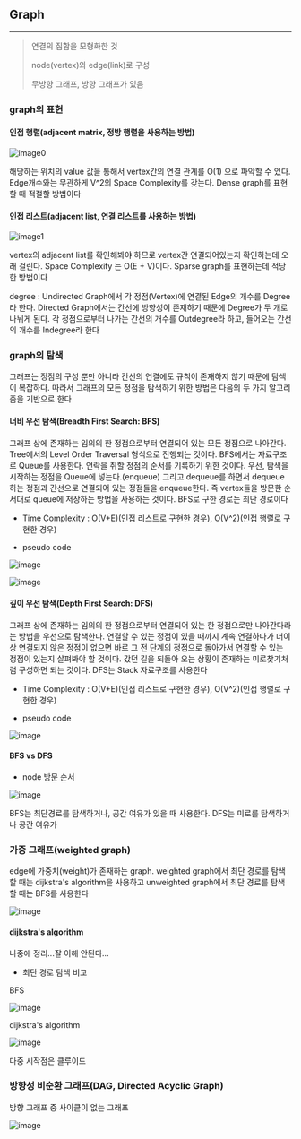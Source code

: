 ## Graph
---

> 연결의 집합을 모형화한 것
>
> node(vertex)와 edge(link)로 구성
>
> 무방향 그래프, 방향 그래프가 있음


### graph의 표현

#### 인접 행렬(adjacent matrix, 정방 행렬을 사용하는 방법)

![image0](./matrix.png)

해당하는 위치의 value 값을 통해서 vertex간의 연결 관계를 O(1) 으로 파악할 수 있다. Edge개수와는 무관하게 V^2의 Space Complexity를 갖는다. Dense graph를 표현할 때 적절할 방법이다

#### 인접 리스트(adjacent list, 연결 리스트를 사용하는 방법)

![image1](./list.png)

vertex의 adjacent list를 확인해봐야 하므로 vertex간 연결되어있는지 확인하는데 오래 걸린다. Space Complexity 는 O(E + V)이다. Sparse graph를 표현하는데 적당한 방법이다

degree : Undirected Graph에서 각 정점(Vertex)에 연결된 Edge의 개수를 Degree라 한다. Directed Graph에서는 간선에 방향성이 존재하기 때문에 Degree가 두 개로 나뉘게 된다. 각 정점으로부터 나가는 간선의 개수를 Outdegree라 하고, 들어오는 간선의 개수를 Indegree라 한다


### graph의 탐색

그래프는 정점의 구성 뿐만 아니라 간선의 연결에도 규칙이 존재하지 않기 때문에 탐색이 복잡하다. 따라서 그래프의 모든 정점을 탐색하기 위한 방법은 다음의 두 가지 알고리즘을 기반으로 한다

#### 너비 우선 탐색(Breadth First Search: BFS)

그래프 상에 존재하는 임의의 한 정점으로부터 연결되어 있는 모든 정점으로 나아간다. Tree에서의 Level Order Traversal 형식으로 진행되는 것이다. BFS에서는 자료구조로 Queue를 사용한다. 연락을 취할 정점의 순서를 기록하기 위한 것이다. 우선, 탐색을 시작하는 정점을 Queue에 넣는다.(enqueue) 그리고 dequeue를 하면서 dequeue하는 정점과 간선으로 연결되어 있는 정점들을 enqueue한다. 즉 vertex들을 방문한 순서대로 queue에 저장하는 방법을 사용하는 것이다. BFS로 구한 경로는 최단 경로이다

* Time Complexity : O(V+E)(인접 리스트로 구현한 경우), O(V^2)(인접 행렬로 구현한 경우)

* pseudo code

![image](./BFSsub.png)

![image](BFSpseudo.png)

#### 깊이 우선 탐색(Depth First Search: DFS)

그래프 상에 존재하는 임의의 한 정점으로부터 연결되어 있는 한 정점으로만 나아간다라는 방법을 우선으로 탐색한다. 연결할 수 있는 정점이 있을 때까지 계속 연결하다가 더이상 연결되지 않은 정점이 없으면 바로 그 전 단계의 정점으로 돌아가서 연결할 수 있는 정점이 있는지 살펴봐야 할 것이다. 갔던 길을 되돌아 오는 상황이 존재하는 미로찾기처럼 구성하면 되는 것이다. DFS는 Stack 자료구조를 사용한다

* Time Complexity : O(V+E)(인접 리스트로 구현한 경우), O(V^2)(인접 행렬로 구현한 경우)

* pseudo code

![image](DFSpseudo.png)

#### BFS vs DFS

* node 방문 순서

![image](BFSVSDFS.png)

BFS는 최단경로를 탐색하거나, 공간 여유가 있을 때 사용한다. DFS는 미로를 탐색하거나 공간 여유가


### 가중 그래프(weighted graph)

edge에 가중치(weight)가 존재하는 graph. weighted graph에서 최단 경로를 탐색 할 때는 dijkstra's algorithm을 사용하고 unweighted graph에서 최단 경로를 탐색 할 때는 BFS를 사용한다

![image](weighted.png)

#### dijkstra's algorithm

나중에 정리...잘 이해 안된다...

* 최단 경로 탐색 비교

BFS

![image](shortByBFS.png)

dijkstra's algorithm

![image](shortByDijkstra.png)

다중 시작점은 클루이드

### 방향성 비순환 그래프(DAG, Directed Acyclic Graph)

방향 그래프 중 사이클이 없는 그래프

![image](./dag.png)
